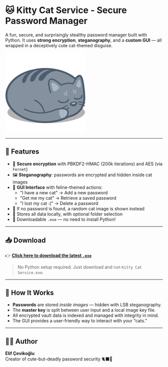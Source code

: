 # 🐱 Kitty Cat Service - Secure Password Manager

A fun, secure, and surprisingly stealthy password manager built with Python. It uses **strong encryption**, **steganography**, and a **custom GUI** — all wrapped in a deceptively cute cat-themed disguise.

![icon](assets/cat.ico)

---

## 🚀 Features

- 🔐 **Secure encryption** with PBKDF2-HMAC (200k iterations) and AES (via `Fernet`)
- 🖼️ **Steganography**: passwords are encrypted and hidden inside cat images
- 🐾 **GUI Interface** with feline-themed actions:
  - "I have a new cat" → Add a new password
  - "Get me my cat" → Retrieve a saved password
  - "I lost my cat :(" → Delete a password
- 🤷 If no password is found, a random cat image is shown instead
- 📁 Stores all data locally, with optional folder selection
- 🧪 Downloadable `.exe` — no need to install Python!

---

## 📥 Download

👉 [**Click here to download the latest `.exe`**](https://github.com/elif-cevikoglu/password_manager/releases/latest)

> No Python setup required. Just download and run `Kitty Cat Service.exe`.

---

## 🧠 How It Works

- **Passwords** are stored _inside images_ — hidden with LSB steganography.
- The **master key** is split between user input and a local image key file.
- All encrypted vault data is indexed and managed with integrity in mind.
- The GUI provides a user-friendly way to interact with your “cats.”

---

## 👨‍💻 Author

**Elif Çevikoğlu**  
Creator of cute-but-deadly password security 🐈‍⬛🔐
